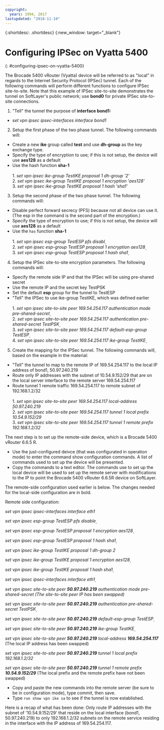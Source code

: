 ```yaml
---
copyright:
  years: 1994, 2017
lastupdated: "2018-11-10"
---
```


{:shortdesc: .shortdesc}
{:new_window: target="_blank"}

# Configuring IPSec on Vyatta 5400
{: #configuring-ipsec-on-vyatta-5400}

The Brocade 5400 vRouter (Vyatta) device will be referred to as "local" in regards to the Internet Security Protocol (IPSec) tunnel. Each of the following commands will perform different functions to configure IPSec site-to-site. Note that this example of IPSec site-to-site demonstrates the tunnel on SoftLayer's public network; use **bond0** for private IPSec site-to-site connections.

1. "Tell" the tunnel the purpose of **interface bond1:**

  * *set vpn ipsec ipsec-interfaces interface bond1*

2. Setup the first phase of the two phase tunnel. The following commands will:

  * Create a new **ike** group called **test** and use **dh-group** as the key exchange type.
  * Specify the type of encryption to use; if this is not setup, the device will use **aes128** as a default
  * Use the hash function **sha-1**<br/><br/>
  1\. *set vpn ipsec ike-group TestIKE proposal 1 dh-group '2'*<br/>
  2\. *set vpn ipsec ike-group TestIKE proposal 1 encryption 'aes128'*<br/>
  3\. *set vpn ipsec ike-group TestIKE proposal 1 hash 'sha1'*<br/>

3. Setup the second phase of the two phase tunnel. The following commands will:

  * Disable perfect forward secrecy (PFS) because not all device can use it. (The esp in the command is the second part of the encryption.)
  * Specify the type of encryption to use; if this is not setup, the device will use **aes128** as a default
  * Use the `has` function **sha-1**<br/><br/>
  1\. *set vpn ipsec esp-group TestESP pfs disabl۪*<br/>
  2\. *set vpn ipsec esp-group TestESP proposal 1 encryption aes128۪*<br/>
  3\. *set vpn ipsec esp-group TestESP proposal 1 hash sha1۪*<br/>

4. Setup the IPSec site-to-site encryption parameters. The following commands will:

  * Specify the remote side IP and that the IPSec will be using pre-shared secret
  * Use the remote IP and the secret key TestPSK
  * Set the default **esp** group for the tunnel to TestESP
  * "Tell" the IPSec to use ike-group TestIKE, which was defined earlier<br/><br/>
  1\. *set vpn ipsec site-to-site peer 169.54.254.117 authentication mode pre-shared-secret۪*<br/>
  2\. *set vpn ipsec site-to-site peer 169.54.254.117 authentication pre-shared-secret TestPSK۪*<br/>
  3\. *set vpn ipsec site-to-site peer 169.54.254.117 default-esp-group TestESP۪*<br/>
  4\. *set vpn ipsec site-to-site peer 169.54.254.117 ike-group TestIKE۪*<br/>

5. Create the mapping for the IPSec tunnel. The following commands will, based on the example in the material:

  * "Tell" the tunnel to map to the remote IP of 169.54.254.117 to the local IP address of bond1, 50.97.240.219
  * Route only IP addresses with the subnet of 10.54.9.152/29 that are on the local server interface to the remote server 169.54.254.117
  * Route tunnel 1 remote traffic 169.54.254.117 to remote subnet of 192.168.1.2/32<br/><br/>
  1\. *set vpn ipsec site-to-site peer 169.54.254.117 local-address ۪50.97.240.219*<br/>
  2\. *set vpn ipsec site-to-site peer 169.54.254.117 tunnel 1 local prefix 10.54.9.152/29*<br/>
  3\. *set vpn ipsec site-to-site peer 169.54.254.117 tunnel 1 remote prefix 192.168.1.2/32*<br/>

The next step is to set up the remote-side device, which is a Brocade 5400 vRouter 6.6.5 R.

  * Use the just-configured deivce (that was configurated in operation mode) to enter the command show configuration commands. A list of commands used to set up the device will be presented.
  * Copy the commands to a text editor. The commands use to set up the local device will be used to set up the remote server with modifications to the IP to point the Brocade 5400 vRouter 6.6.5R device on SoftLayer.

The remote-side configuration used earlier is below. The changes needed for the local-side configuration are in bold.

Remote side configuration:

*set vpn ipsec ipsec-interfaces interface eth1*

*set vpn ipsec esp-group TestESP pfs disable۪*

*set vpn ipsec esp-group TestESP proposal 1 encryption aes128۪*

*set vpn ipsec esp-group TestESP proposal 1 hash sha1۪*

*set vpn ipsec ike-group TestIKE proposal 1 dh-group 2*

*set vpn ipsec ike-group TestIKE proposal 1 encryption aes128۪*

*set vpn ipsec ike-group TestIKE proposal 1 hash sha1۪*

*set vpn ipsec ipsec-interfaces interface eth1۪*

*set vpn ipsec site-to-site peer **50.97.240.219** authentication mode pre-shared-secret (The site-to-site peer IP has been swapped)*

*set vpn ipsec site-to-site peer **50.97.240.219** authentication pre-shared-secret TestPSK۪*

*set vpn ipsec site-to-site peer **50.97.240.219** default-esp-group TestESP۪*

*set vpn ipsec site-to-site peer **50.97.240.219** ike-group TestIKE۪*

*set vpn ipsec site-to-site peer **50.97.240.219** local-address **169.54.254.117*** (The local IP address has been swapped)

*set vpn ipsec site-to-site peer **50.97.240.219** tunnel 1 local prefix 192.168.1.2/32*

*set vpn ipsec site-to-site peer **50.97.240.219** tunnel 1 remote prefix **10.54.9.152/29*** (The local prefix and the remote prefix have not been swapped)

* Copy and paste the new commands into the remote server (be sure to be in configuration mode), type commit, then save.
* Type `run show vpn ike sa` to see if the tunnel is now established.

Here is a recap of what has been done: Only route IP addresses with the subnet of '10.54.9.152/29' that reside on the local interface (bond1, 50.97.240.219) to only 192.168.1.2/32 subnets on the remote service residing in the interface with the IP address of 169.54.254.117.